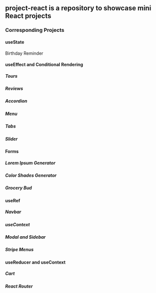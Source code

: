 ## project-react is a repository to showcase mini React projects

### Corresponding Projects

#### useState
Birthday Reminder

#### useEffect and Conditional Rendering
##### Tours
##### Reviews
##### Accordion
##### Menu
##### Tabs
##### Slider

#### Forms
##### Lorem Ipsum Generator
##### Color Shades Generator
##### Grocery Bud

#### useRef
##### Navbar
##### useContext
##### Modal and Sidebar
##### Stripe Menus

#### useReducer and useContext
##### Cart
##### React Router
